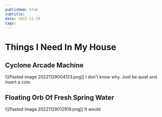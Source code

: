```yaml
---
published: true
subtitle: 
date: 2022-11-29
tags: 
---
```


# Things I Need In My House


## Cyclone Arcade Machine
![[Pasted image 20221129004123.png]]
I don't know why. Just be quiet and insert a coin.



## Floating Orb Of Fresh Spring Water
![[Pasted image 20221129012919.png]]
It would 